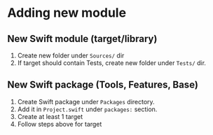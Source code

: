 # Adding new module

## New Swift module (target/library)
1. Create new folder under `Sources/` dir
2. If target should contain Tests, create new folder under `Tests/` dir.

## New Swift package (Tools, Features, Base)
1. Create Swift package under `Packages` directory.
2. Add it in `Project.swift` under `packages:` section.
3. Create at least 1 target
4. Follow steps above for target
